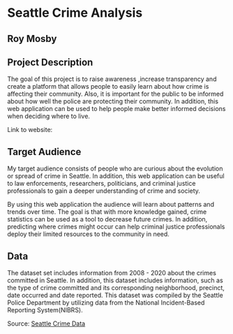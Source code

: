 # Seattle Crime Analysis
## Roy Mosby


## Project Description

The goal of this project is to raise awareness ,increase transparency and create a platform that allows people to easily learn about how crime is affecting their community. Also, it is important for the public to be informed about how well the police are protecting their community. In addition, this web application can be used to help people make better informed decisions when deciding where to live. 

Link to website: 


## Target Audience

My target audience consists of people who are curious about the evolution or spread of crime in Seattle. In addition, this web application can be useful to law enforcements, researchers, politicians, and criminal justice professionals to gain a deeper understanding of crime and society.

By using this web application the audience will learn about patterns and trends over time. The goal is that with more knowledge gained, crime statistics can be used as a tool to decrease future crimes. In addition, predicting where crimes might occur can help criminal justice professionals deploy their limited resources to the community in need. 


## Data

The dataset set includes information from 2008 - 2020 about the crimes committed in Seattle. In addition, this dataset includes information, such as the type of crime committed and its corresponding neighborhood, precinct, date occurred and date reported. This dataset was compiled by the Seattle Police Department by utilizing data from the National Incident-Based Reporting System(NIBRS).

Source: [Seattle Crime Data](https://www.seattle.gov/police/information-and-data/public-data-sets)
